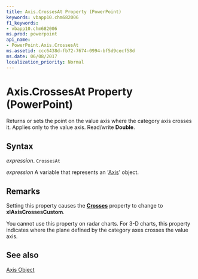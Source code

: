 ```yaml
---
title: Axis.CrossesAt Property (PowerPoint)
keywords: vbapp10.chm682006
f1_keywords:
- vbapp10.chm682006
ms.prod: powerpoint
api_name:
- PowerPoint.Axis.CrossesAt
ms.assetid: ccc6438d-fb72-7674-0994-bf5d9cecf58d
ms.date: 06/08/2017
localization_priority: Normal
---
```



# Axis.CrossesAt Property (PowerPoint)

Returns or sets the point on the value axis where the category axis crosses it. Applies only to the value axis. Read/write  **Double**.


## Syntax

 _expression_. `CrossesAt`

_expression_ A variable that represents an '[Axis](PowerPoint.Axis.md)' object.


## Remarks

Setting this property causes the  **[Crosses](PowerPoint.Axis.Crosses.md)** property to change to **xlAxisCrossesCustom**.

You cannot use this property on radar charts. For 3-D charts, this property indicates where the plane defined by the category axes crosses the value axis.


## See also


[Axis Object](PowerPoint.Axis.md)

